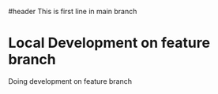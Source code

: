 #header 
This is first line in main branch

# Local Development on feature branch
Doing development on feature branch
